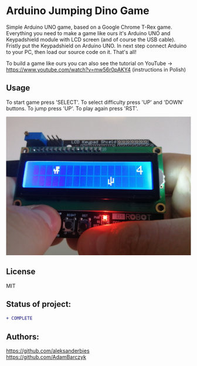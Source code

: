 # Arduino Jumping Dino Game
Simple Arduino UNO game, based on a Google Chrome T-Rex game. Everything you need to make a game like ours it's Arduino UNO and Keypadshield module with LCD screen (and of course the USB cable). Fristly put the Keypadshield on Arduino UNO. In next step connect Arduino to your PC, then load our source code on it. That's all!

To build a game like ours you can also see the tutorial on YouTube → https://www.youtube.com/watch?v=mw56r0pAKY4 (instructions in Polish)

## Usage
To start game press 'SELECT'. To select difficulty press 'UP' and 'DOWN' buttons. To jump press 'UP'. To play again press 'RST'.


![img1](https://github.com/aleksanderbies/arduino-jumping-dino-game/blob/master/images/img.jpg?raw=true)

License
----

MIT

## Status of project: 
```diff 
+ COMPLETE
```

## Authors:
https://github.com/aleksanderbies </br>
https://github.com/AdamBarczyk
